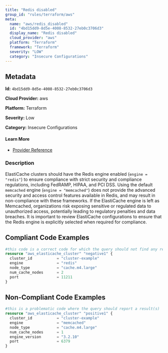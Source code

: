 ```yaml
---
title: "Redis disabled"
group_id: "rules/terraform/aws"
meta:
  name: "aws/redis_disabled"
  id: "4bd15dd9-8d5e-4008-8532-27eb0c3706d3"
  display_name: "Redis disabled"
  cloud_provider: "aws"
  platform: "Terraform"
  framework: "Terraform"
  severity: "LOW"
  category: "Insecure Configurations"
---
```

## Metadata

**Id:** `4bd15dd9-8d5e-4008-8532-27eb0c3706d3`

**Cloud Provider:** aws

**Platform:** Terraform

**Severity:** Low

**Category:** Insecure Configurations

#### Learn More

 - [Provider Reference](https://registry.terraform.io/providers/hashicorp/aws/latest/docs/resources/elasticache_cluster#engine)

### Description

 ElastiCache clusters should have the Redis engine enabled (`engine = "redis"`) to ensure compliance with strict security and compliance regulations, including FedRAMP, HIPAA, and PCI DSS. Using the default `memcached` engine (`engine = "memcached"`) does not provide the advanced security and access control features available in Redis, and may result in non-compliance with these frameworks. If the ElastiCache engine is left as Memcached, organizations risk exposing sensitive or regulated data to unauthorized access, potentially leading to regulatory penalties and data breaches. It is important to review ElastiCache configurations to ensure that the Redis engine is explicitly selected when required for compliance.


## Compliant Code Examples
```terraform
#this code is a correct code for which the query should not find any result
resource "aws_elasticache_cluster" "negative1" {
  cluster_id           = "cluster-example"
  engine               = "redis"
  node_type            = "cache.m4.large"
  num_cache_nodes      = 2
  port                 = 11211
}

```
## Non-Compliant Code Examples
```terraform
#this is a problematic code where the query should report a result(s)
resource "aws_elasticache_cluster" "positive1" {
  cluster_id           = "cluster-example"
  engine               = "memcached"
  node_type            = "cache.m4.large"
  num_cache_nodes      = 1
  engine_version       = "3.2.10"
  port                 = 6379
}

```